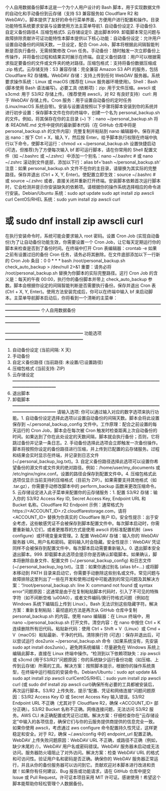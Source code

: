 个人自用数据备份脚本这是一个为个人用户设计的 Bash 脚本，用于实现数据文件的自动化和手动备份到云存储（支持 S3 兼容服务如 Cloudflare R2 和 WebDAV）。脚本提供了友好的命令行菜单界面，方便用户进行配置和操作。目录功能特性系统要求安装与设置使用方法主菜单导航1. 自动备份设定2. 手动备份3. 自定义备份路径4. 压缩包格式5. 云存储设定0. 退出脚本999. 卸载脚本常见问题与故障排除贡献许可证功能特性本脚本提供以下核心功能：自动备份设定：允许用户设置自动备份的间隔天数。一旦设定，配合 Cron Job，脚本将根据此间隔智能判断是否执行备份，无需频繁修改 Cron 任务。手动备份：随时触发一次立即备份上传操作，并将备份过程和结果实时展示在终端。自定义备份路径：用户可以根据需求指定要备份的文件或文件夹的绝对路径。压缩包格式：支持将备份数据压缩成 .zip 格式。云存储支持：S3 兼容存储：完全兼容 Amazon S3 API 的服务，包括 Cloudflare R2 存储桶。WebDAV 存储：支持上传到任何 WebDAV 服务器。系统要求操作系统：Linux 或 macOS (推荐在 Linux 服务器环境使用)。Shell：Bash (脚本使用 Bash 语法编写)。必要工具 (依赖项)：zip: 用于文件压缩。awscli 或 s3cmd: 用于 S3/R2 存储上传。（推荐使用 awscli，对 R2 有良好支持）curl: 用于 WebDAV 存储上传。Cron 服务：用于设置自动备份的定时任务 (Linux/macOS 系统自带)。安装与设置请按照以下步骤将脚本安装到你的系统并进行初步设置：保存脚本文件在你的终端中，创建一个名为 personal_backup.sh 的文件。例如，将其保存在你的主目录 (~) 下：nano ~/personal_backup.sh
将本 README.md 文件中提供的最新脚本代码（在 GitHub 仓库中将是 personal_backup.sh 的文件内容）完整复制并粘贴到 nano 编辑器中。保存并退出 nano：按下 Ctrl + X，输入 Y，然后按 Enter。给予脚本执行权限在终端中执行以下命令，使脚本可运行：chmod +x ~/personal_backup.sh
设置快捷启动 (可选，但推荐)为了方便每次输入 bf 即可运行脚本，请在你常用的 Shell 配置文件（如 ~/.bashrc 或 ~/.zshrc）中添加一个别名：nano ~/.bashrc  # 或 nano ~/.zshrc
滚动到文件底部，添加以下行：alias bf='bash ~/personal_backup.sh'
注意：如果 personal_backup.sh 文件不在你的主目录，请替换为其实际的完整路径。保存并退出 (Ctrl + X, Y, Enter)。使配置立即生效：source ~/.bashrc  # 或 source ~/.zshrc
或者，直接关闭并重新打开终端。安装脚本依赖首次运行脚本时，它会检测并提示你安装缺失的依赖项。请根据你的操作系统选择相应的命令进行安装。Debian/Ubuntu 系统：sudo apt update
sudo apt install zip awscli curl
CentOS/RHEL 系统：sudo yum install zip awscli curl
# 或 sudo dnf install zip awscli curl
在执行安装命令时，系统可能会要求输入 root 密码。设置 Cron Job (实现自动备份)为了让自动备份功能生效，你需要设置一个 Cron Job，让它每天定期运行你的脚本来检查是否到了备份时间。在终端中打开 Cron 表编辑器：crontab -e
如果之前有设置过旧的备份 Cron 任务，请务必将其删除。在文件底部添加以下一行新的 Cron Job 条目：0 0 * * * bash /root/personal_backup.sh check_auto_backup > /dev/null 2>&1
重要：请务必将 /root/personal_backup.sh 替换为你脚本的实际完整路径。这行 Cron Job 的含义是：每天的午夜 00:00，执行你的备份脚本并带上 check_auto_backup 参数。脚本会根据你设定的间隔智能判断是否需要执行备份。保存并退出 Cron 表 (Ctrl + X, Y, Enter)。使用方法安装完成后，你可以在终端中输入 bf 来启动脚本。主菜单导航脚本启动后，你将看到一个清晰的主菜单：━━━━━━━━━━━━━━━━━━━━━━━━━━━━━━━━━━━━━━━━━━━━
          个人自用数据备份
━━━━━━━━━━━━━━━━━━━━━━━━━━━━━━━━━━━━━━━━━━━━

━━━━━━━━━━━━━━━━━━ 功能选项 ━━━━━━━━━━━━━━━━━━
  1. 自动备份设定 (当前间隔: X 天)
  2. 手动备份
  3. 自定义备份路径 (当前路径: 未设置/已设置路径)
  4. 压缩包格式 (当前支持: ZIP)
  5. 云存储设定
━━━━━━━━━━━━━━━━━━━━━━━━━━━━━━━━━━━━━━━━━━━━
  0. 退出脚本
  999. 卸载脚本
━━━━━━━━━━━━━━━━━━━━━━━━━━━━━━━━━━━━━━━━━━━━
请输入选项:
你可以通过输入对应的数字选项来执行功能。1. 自动备份设定选择此选项以设置自动备份的间隔天数。脚本会将此设置保存到 ~/.personal_backup_config 文件中。工作原理：配合之前设置的每天运行的 Cron Job，脚本会在每次被 Cron 触发时检查距离上次自动备份的时间。如果达到了你在此处设定的天数间隔，脚本就会执行备份；否则，它将跳过备份并记录一条日志。2. 手动备份选择此选项会立即触发一次备份操作。脚本将按照你设定的备份路径进行压缩，并上传到已配置的云存储服务。过程和结果会实时显示在终端，并记录到日志文件 (~/.personal_backup_log.txt)。3. 自定义备份路径选择此选项可以设置你希望备份的源文件或文件夹的绝对路径。例如：/home/user/my_documents 或 /etc/nginx/nginx.conf。设置的路径会保存到配置文件中。4. 压缩包格式此选项仅显示当前支持的压缩格式（目前为 ZIP）。如果需要支持其他格式（如 .tar.gz），你需要手动修改脚本中的 perform_backup 函数来更改压缩命令。5. 云存储设定进入此子菜单来配置你的云存储服务：1. 配置 S3/R2 存储：输入你的 S3/R2 Access Key ID, Secret Access Key, Endpoint URL 和 Bucket 名称。Cloudflare R2 Endpoint 示例：通常格式为 https://<ACCOUNT_ID>.r2.cloudflarestorage.com，请将 <ACCOUNT_ID> 替换为你真实的 Cloudflare 账户 ID。安全性提示：出于安全考虑，这些敏感凭证不会被保存到脚本配置文件中。每次脚本启动时，你需要重新输入它们，或者更推荐的方式是使用 awscli 的标准配置机制（aws configure）或环境变量来管理。2. 配置 WebDAV 存储：输入你的 WebDAV 服务器 URL, 用户名和密码。密码输入时会隐藏。安全性提示：WebDAV 凭证同样不会被保存到配置文件中，每次脚本启动需要重新输入。0. 退出脚本安全退出脚本。999. 卸载脚本此选项会提示你是否确认卸载脚本。如果确认，脚本将删除自身文件、配置文件 (~/.personal_backup_config) 和日志文件 (~/.personal_backup_log.txt)。注意：如果你通过别名 (alias bf=...) 或将脚本移动到 PATH 目录来启动它，你需要手动删除这些别名或文件。常见问题与故障排除这里列出了一些在开发和使用过程中可能遇到的常见问题及其解决方案：“/root/personal_backup.sh: line X: command not found 或 syntax error”问题原因：这通常是由于在复制粘贴脚本代码时，引入了不可见的特殊字符（如不间断空格 \u00A0），或者文件编码/换行符格式问题（例如在 Windows 系统下编辑后上传到 Linux）。Bash 无法识别这些隐藏字符。解决方案：重新复制粘贴：最彻底的方法是再次从 GitHub 仓库中复制 personal_backup.sh 的内容。使用 nano 编辑器：在 Linux 终端中，用 nano ~/personal_backup.sh 打开文件。清空内容：在 nano 中按住 Ctrl + K 连续删除所有旧代码。粘贴新代码：使用 Ctrl + Shift + V（Linux）或 Cmd + V（macOS）粘贴最新、干净的代码。清除换行符 (可选)：保存并退出后，可以尝试运行 dos2unix ~/personal_backup.sh 命令（如果系统没有，先安装 sudo apt install dos2unix）。避免跨系统编辑：尽量避免在 Windows 系统上编辑此脚本，直接在 Linux 终端中操作。“检测到以下依赖项缺失：zip awscli 或 s3cmd (用于S3/R2)”问题原因：你的系统缺少运行备份功能（如压缩、上传到云存储）所需的工具。解决方案：按照脚本提示，根据你的操作系统类型，在终端中运行相应的安装命令。Debian/Ubuntu：sudo apt update && sudo apt install zip awscli curlCentOS/RHEL：sudo yum install zip awscli curl (或 sudo dnf install zip awscli curl)确保所有必要的工具都被安装后，再次运行脚本。S3/R2 上传失败，提示“配置、凭证和网络连接”问题问题原因：S3/R2 Access Key ID 或 Secret Access Key 输入错误。S3/R2 Endpoint URL 不正确（尤其对于 Cloudflare R2，确保 <ACCOUNT_ID> 部分正确）。S3/R2 Bucket 名称不正确。网络连接问题，无法访问 S3/R2 服务。AWS CLI 未正确配置或凭证已过期。解决方案：仔细检查你在“云存储设定”中输入的各项信息，确保它们与你的云服务提供商提供的信息完全一致。如果你使用 awscli，考虑通过 aws configure 命令配置持久性凭证，这样更稳定和安全。对于 R2，确保 ~/.aws/config 中的 endpoint_url 配置正确。WebDAV 上传失败问题原因：WebDAV URL 不正确，或路径不正确（例如，缺少末尾的 /）。WebDAV 用户名或密码错误。WebDAV 服务器未启动或无法访问。服务器防火墙阻止了对外访问。解决方案：检查 WebDAV URL 的格式和可访问性。验证用户名和密码是否正确。确保你的 WebDAV 服务器正常运行，并且从你的备份服务器可以访问到它。贡献欢迎对本脚本进行改进和贡献！如果你有任何建议、Bug 报告或功能请求，请在 GitHub 仓库中提交 Issue 或 Pull Request。许可证本项目采用 MIT 许可证。感谢使用！希望这个脚本能帮助你轻松管理个人数据备份。
